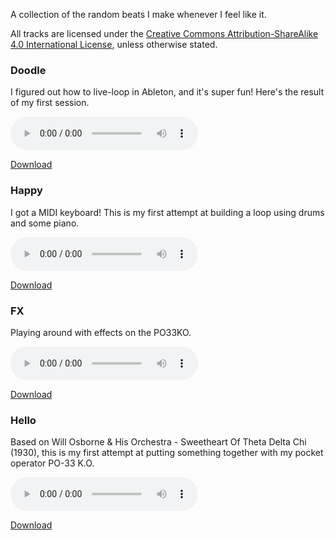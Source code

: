 A collection of the random beats I make whenever I feel like it.

All tracks are licensed under the [Creative Commons Attribution-ShareAlike 4.0 International License](http://creativecommons.org/licenses/by-sa/4.0/), unless otherwise stated.

### Doodle

I figured out how to live-loop in Ableton, and it's super fun! Here's the result of my first session.

<audio controls>
    <source src="/beats/004-doodle/doodle.mp3" type="audio/mp3">
    Your browser does not support the audio element.
</audio>

[Download](/beats/004-doodle/doodle.mp3)

### Happy

I got a MIDI keyboard! This is my first attempt at building a loop using drums
and some piano.

<audio controls>
    <source src="/beats/003-happy/happy.mp3" type="audio/mp3">
    Your browser does not support the audio element.
</audio>

[Download](/beats/003-happy/happy.mp3)

### FX

Playing around with effects on the PO33KO.

<audio controls>
    <source src="/beats/002-fx/FX.mp3" type="audio/mp3">
    Your browser does not support the audio element.
</audio>

[Download](/beats/002-fx/FX.mp3)

### Hello

Based on Will Osborne & His Orchestra - Sweetheart Of Theta Delta Chi (1930),
this is my first attempt at putting something together with my pocket operator
PO-33 K.O.

<audio controls>
    <source src="/beats/001-hello/hello.mp3" type="audio/mp3">
    Your browser does not support the audio element.
</audio>

[Download](/beats/001-hello/hello.mp3)
